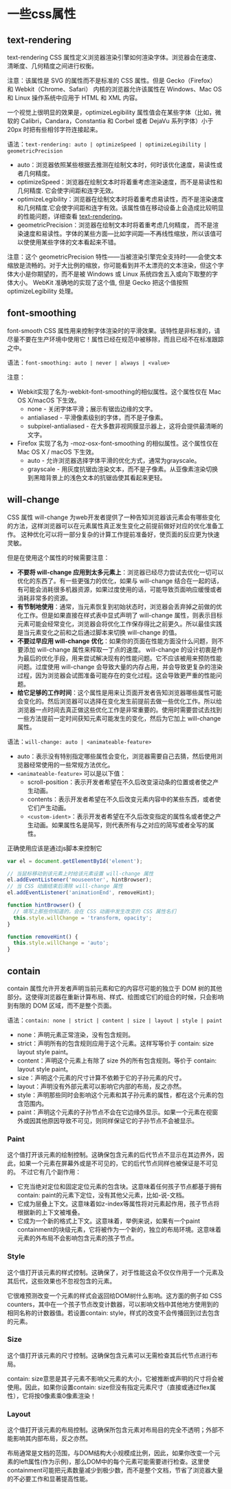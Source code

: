 # 一些css属性

## text-rendering

text-rendering CSS 属性定义浏览器渲染引擎如何渲染字体。浏览器会在速度、清晰度、几何精度之间进行权衡。

注意：该属性是 SVG 的属性而不是标准的 CSS 属性。但是 Gecko（Firefox） 和 Webkit（Chrome、Safari） 内核的浏览器允许该属性在 Windows、Mac OS 和 Linux 操作系统中应用于 HTML 和 XML 内容。

一个视觉上很明显的效果是，optimizeLegibility 属性值会在某些字体（比如，微软的 Calibri，Candara，Constantia 和 Corbel 或者 DejaVu 系列字体）小于20px 时把有些相邻字符连接起来。

语法：`text-rendering: auto | optimizeSpeed | optimizeLegibility | geometricPrecision`

+ auto：浏览器依照某些根据去推测在绘制文本时，何时该优化速度，易读性或者几何精度。
+ optimizeSpeed：浏览器在绘制文本时将着重考虑渲染速度，而不是易读性和几何精度. 它会使字间距和连字无效。
+ optimizeLegibility：浏览器在绘制文本时将着重考虑易读性，而不是渲染速度和几何精度.它会使字间距和连字有效。该属性值在移动设备上会造成比较明显的性能问题，详细查看 [text-rendering](https://css-tricks.com/almanac/properties/t/text-rendering/)。
+ geometricPrecision：浏览器在绘制文本时将着重考虑几何精度， 而不是渲染速度和易读性。字体的某些方面—比如字间距—不再线性缩放，所以该值可以使使用某些字体的文本看起来不错。

注意：这个 geometricPrecision 特性——当被渲染引擎完全支持时——会使文本缩放是流畅的。对于大比例的缩放，你可能看到并不太漂亮的文本渲染，但这个字体大小是你期望的，而不是被 Windows 或 Linux 系统四舍五入或向下取整的字体大小。 WebKit 准确地的实现了这个值, 但是 Gecko 把这个值按照 optimizeLegibility 处理。

## font-smoothing

font-smooth CSS 属性用来控制字体渲染时的平滑效果。该特性是非标准的，请尽量不要在生产环境中使用它！属性已经在规范中被移除，而且已经不在标准跟踪之中。

语法：`font-smoothing: auto | never | always | <value>`

注意：

+ Webkit实现了名为-webkit-font-smoothing的相似属性。这个属性仅在 Mac OS X/macOS 下生效。
  + none - 关闭字体平滑；展示有锯齿边缘的文字。
  + antialiased - 平滑像素级别的字体，而不是子像素。
  + subpixel-antialiased - 在大多数非视网膜显示器上，这将会提供最清晰的文字。
+ Firefox 实现了名为 -moz-osx-font-smoothing 的相似属性。这个属性仅在 Mac OS X / macOS 下生效。
  + auto - 允许浏览器选择字体平滑的优化方式，通常为grayscale。
  + grayscale - 用灰度抗锯齿渲染文本，而不是子像素。从亚像素渲染切换到黑暗背景上的浅色文本的抗锯齿使其看起来更轻。

## will-change

CSS 属性 will-change 为web开发者提供了一种告知浏览器该元素会有哪些变化的方法，这样浏览器可以在元素属性真正发生变化之前提前做好对应的优化准备工作。 这种优化可以将一部分复杂的计算工作提前准备好，使页面的反应更为快速灵敏。

但是在使用这个属性的时候需要注意：

+ **不要将 will-change 应用到太多元素上**：浏览器已经尽力尝试去优化一切可以优化的东西了。有一些更强力的优化，如果与 will-change 结合在一起的话，有可能会消耗很多机器资源，如果过度使用的话，可能导致页面响应缓慢或者消耗非常多的资源。
+ **有节制地使用**：通常，当元素恢复到初始状态时，浏览器会丢弃掉之前做的优化工作。但是如果直接在样式表中显式声明了 will-change 属性，则表示目标元素可能会经常变化，浏览器会将优化工作保存得比之前更久。所以最佳实践是当元素变化之前和之后通过脚本来切换 will-change 的值。
+ **不要过早应用 will-change 优化**：如果你的页面在性能方面没什么问题，则不要添加 will-change 属性来榨取一丁点的速度。 will-change 的设计初衷是作为最后的优化手段，用来尝试解决现有的性能问题。它不应该被用来预防性能问题。过度使用 will-change 会导致大量的内存占用，并会导致更复杂的渲染过程，因为浏览器会试图准备可能存在的变化过程。这会导致更严重的性能问题。
+ **给它足够的工作时间**：这个属性是用来让页面开发者告知浏览器哪些属性可能会变化的。然后浏览器可以选择在变化发生前提前去做一些优化工作。所以给浏览器一点时间去真正做这些优化工作是非常重要的。使用时需要尝试去找到一些方法提前一定时间获知元素可能发生的变化，然后为它加上 will-change 属性。

语法：`will-change: auto | <animateable-feature>`

+ auto：表示没有特别指定哪些属性会变化，浏览器需要自己去猜，然后使用浏览器经常使用的一些常规方法优化。
+ `<animateable-feature>` 可以是以下值：
  + scroll-position：表示开发者希望在不久后改变滚动条的位置或者使之产生动画。
  + contents：表示开发者希望在不久后改变元素内容中的某些东西，或者使它们产生动画。
  + `<custom-ident>`：表示开发者希望在不久后改变指定的属性名或者使之产生动画。如果属性名是简写，则代表所有与之对应的简写或者全写的属性。

正确使用应该是通过js脚本来控制它

```js
var el = document.getElementById('element');

// 当鼠标移动到该元素上时给该元素设置 will-change 属性
el.addEventListener('mouseenter', hintBrowser);
// 当 CSS 动画结束后清除 will-change 属性
el.addEventListener('animationEnd', removeHint);

function hintBrowser() {
  // 填写上那些你知道的，会在 CSS 动画中发生改变的 CSS 属性名们
  this.style.willChange = 'transform, opacity';
}

function removeHint() {
  this.style.willChange = 'auto';
}
```

## contain

contain 属性允许开发者声明当前元素和它的内容尽可能的独立于 DOM 树的其他部分。这使得浏览器在重新计算布局、样式、绘图或它们的组合的时候，只会影响到有限的 DOM 区域，而不是整个页面。

语法：`contain: none | strict | content | size | layout | style | paint`

+ none：声明元素正常渲染，没有包含规则。
+ strict：声明所有的包含规则应用于这个元素。这样写等价于 contain: size layout style paint。
+ content：声明这个元素上有除了 size 外的所有包含规则。等价于 contain: layout style paint。
+ size：声明这个元素的尺寸计算不依赖于它的子孙元素的尺寸。
+ layout：声明没有外部元素可以影响它内部的布局，反之亦然。
+ style：声明那些同时会影响这个元素和其子孙元素的属性，都在这个元素的包含范围内。
+ paint：声明这个元素的子孙节点不会在它边缘外显示。如果一个元素在视窗外或因其他原因导致不可见，则同样保证它的子孙节点不会被显示。

### Paint

这个值打开该元素的绘制控制。这确保包含元素的后代节点不显示在其边界外，因此，如果一个元素在屏幕外或是不可见的，它的后代节点同样也被保证是不可见的。
不过它有几个副作用：

+ 它充当绝对定位和固定定位元素的包含块。这意味着任何孩子节点都基于拥有contain: paint的元素下定位，没有其他父元素，比如-说-文档。
+ 它成为层叠上下文。这意味着如z-index等属性将对元素起作用，孩子节点将根据新的上下文被堆叠。
+ 它成为一个新的格式上下文。这意味着，举例来说，如果有一个paint containment的块级元素，它将被作为一个新的，独立的布局环境。这意味着元素的外布局不会影响包含元素的孩子节点。

### Style

这个值打开该元素的样式控制。这确保了，对于性能这会不仅仅作用于一个元素及其后代，这些效果也不忽视包含的元素。

它很难预测改变一个元素的样式会返回给DOM树什么影响。这方面的例子如 CSS counters，其中在一个孩子节点改变计数器，可以影响文档中其他地方使用到的相同名称的计数器值。若设置contain: style，样式的改变不会传播回到过去包含的元素。

### Size

这个值打开该元素的尺寸控制。这确保包含元素可以无需检查其后代节点进行布局。

contain: size意思是其子元素不影响父元素的大小，它被推断或声明的尺寸将会被使用。因此，如果你设置contain: size但没有指定元素尺寸（直接或通过flex属性），它将按0像素乘0像素渲染！

### Layout

这个值打开该元素的布局控制。这确保所包含元素对布局目的完全不透明；外部不能影响其内部布局，反之亦然。

布局通常是文档的范围，与DOM结构大小规模成比例，因此，如果你改变一个元素的left属性(作为示例)，那么DOM中的每个元素可能需要进行检查。这里使containment可能把元素数量减少到极少数，而不是整个文档，节省了浏览器大量的不必要工作和显著提高性能。
